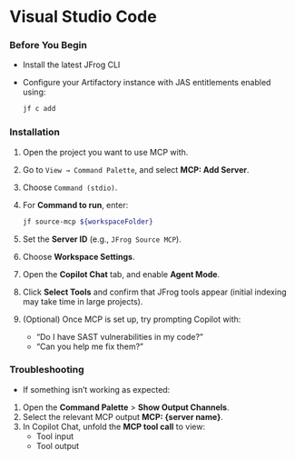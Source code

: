 # Visual Studio Code

### Before You Begin

* Install the latest JFrog CLI
*   Configure your Artifactory instance with JAS entitlements enabled using:

    ```sh
    jf c add
    ```

### Installation

1. Open the project you want to use MCP with.
2. Go to `View → Command Palette`, and select **MCP: Add Server**.
3. Choose `Command (stdio)`.
4.  For **Command to run**, enter:

    ```sh
    jf source-mcp ${workspaceFolder}
    ```
5. Set the **Server ID** (e.g., `JFrog Source MCP`).
6. Choose **Workspace Settings**.
7. Open the **Copilot Chat** tab, and enable **Agent Mode**.
8. Click **Select Tools** and confirm that JFrog tools appear (initial indexing may take time in large projects).
9. (Optional) Once MCP is set up, try prompting Copilot with:
   * “Do I have SAST vulnerabilities in my code?”
   * “Can you help me fix them?”

### Troubleshooting

* If something isn’t working as expected:

1. Open the **Command Palette** > **Show Output Channels**.
2. Select the relevant MCP output **MCP: {server name}**.
3. In Copilot Chat, unfold the **MCP tool call** to view:
   * Tool input
   * Tool output
